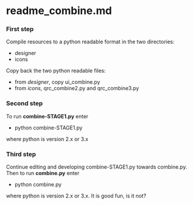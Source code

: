 readme_combine.md
=================

### First step

Compile resources to a python readable format in the two 
directories:

* designer
* icons

Copy back the two python readable files:

* from *designer*, copy ui_combine.py
* from *icons*, qrc_combine2.py and qrc_combine3.py

### Second step

To run **combine-STAGE1.py** enter

* python combine-STAGE1.py

where python is version 2.x or 3.x

### Third step

Continue editing and developing combine-STAGE1.py 
towards combine.py. Then to run **combine.py** enter

* python combine.py

where python is version 2.x or 3.x. It is good fun, is it not?

